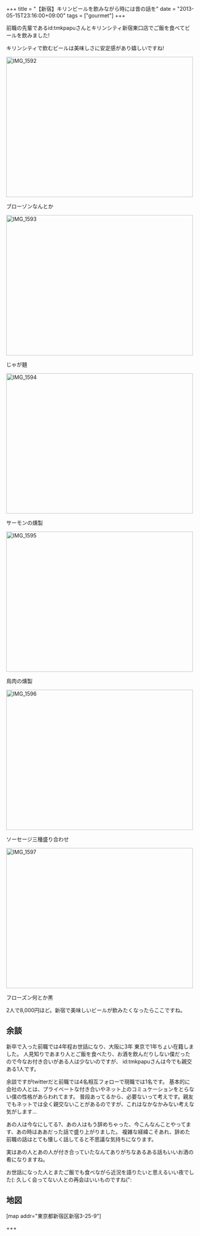 +++
title =  "【新宿】キリンビールを飲みながら時には昔の話を"
date =  "2013-05-15T23:16:00+09:00"
tags = ["gourmet"]
+++
<p>前職の先輩であるid:tmkpapuさんとキリンシティ新宿東口店でご飯を食べてビールを飲みました!</p>

<p>キリンシティで飲むビールは美味しさに安定感があり嬉しいですね!</p>

<p><a href="http://www.flickr.com/photos/68742489@N02/8740422145/" title="IMG_1592 by umeyuki1326, on Flickr"><img src="http://farm8.staticflickr.com/7290/8740422145_cd499367da.jpg" width="500" height="375" alt="IMG_1592"></a></p>

<p>ブローゾンなんとか</p>

<p><a href="http://www.flickr.com/photos/68742489@N02/8741539398/" title="IMG_1593 by umeyuki1326, on Flickr"><img src="http://farm8.staticflickr.com/7294/8741539398_6e1d3a8a49.jpg" width="500" height="375" alt="IMG_1593"></a></p>

<p>じゃが麺</p>

<p><a href="http://www.flickr.com/photos/68742489@N02/8741538716/" title="IMG_1594 by umeyuki1326, on Flickr"><img src="http://farm8.staticflickr.com/7294/8741538716_f93fc61b09.jpg" width="500" height="375" alt="IMG_1594"></a></p>

<p>サーモンの燻製</p>

<p><a href="http://www.flickr.com/photos/68742489@N02/8740420185/" title="IMG_1595 by umeyuki1326, on Flickr"><img src="http://farm8.staticflickr.com/7286/8740420185_055c7593e8.jpg" width="500" height="375" alt="IMG_1595"></a></p>

<p>鳥肉の燻製</p>

<p><a href="http://www.flickr.com/photos/68742489@N02/8741537508/" title="IMG_1596 by umeyuki1326, on Flickr"><img src="http://farm8.staticflickr.com/7282/8741537508_8f3edbfb4d.jpg" width="500" height="375" alt="IMG_1596"></a></p>

<p>ソーセージ三種盛り合わせ</p>

<p><a href="http://www.flickr.com/photos/68742489@N02/8740419165/" title="IMG_1597 by umeyuki1326, on Flickr"><img src="http://farm8.staticflickr.com/7285/8740419165_5f0e232643.jpg" width="500" height="375" alt="IMG_1597"></a></p>

<p>フローズン何とか黒</p>

<p>2人で8,000円ほど。新宿で美味しいビールが飲みたくなったらここですね。</p>

## 余談

<p>新卒で入った前職では4年程お世話になり、大阪に3年 東京で1年ちょい在籍しました。
人見知りであまり人とご飯を食べたり、お酒を飲んだりしない僕だったので今なお付き合いがある人は少ないのですが、
id:tmkpapuさんは今でも親交ある1人です。</p>

<p>余談ですがtwitterだと前職では4名相互フォローで現職では1名です。
基本的に会社の人とは、プライベートな付き合いやネット上のコミュケーションをとらない僕の性格があらわれてます。
普段あってるから、必要ないって考えです。親友でもネットでは全く親交ないことがあるのですが、これはなかなかみない考えな気がします...</p>

<p>あの人は今なにしてる?、あの人はもう辞めちゃった、今こんなんことやってます、あの時はああだった話で盛り上がりました。
複雑な経緯こそあれ、辞めた前職の話はとても懐しく話してると不思議な気持ちになります。</p>

<p>実はあの人とあの人が付き合っていたなんてありがちなあるある話もいいお酒の肴になりますね。</p>

<p>お世話になった人とまたご飯でも食べながら近況を語りたいと思えるいい夜でした(:
久しく会ってない人との再会はいいものですね(":</p>

## 地図

<p>[map addr="東京都新宿区新宿3-25-9"]</p>

+++

